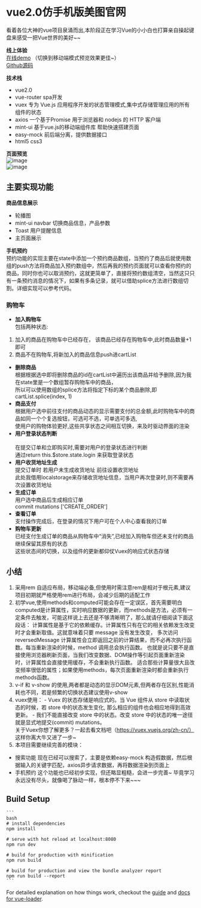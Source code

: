 # vue2.0仿手机版美图官网
看着各位大神的vue项目泉涌而出,本阶段正在学习Vue的小小白也打算亲自操起键盘来感受一把Vue世界的美好~~

**线上体验** <br>
   [在线demo](https://zsqio.github.io/vuex-meitu-demo/index.html#/) （切换到移动端模式预览效果更佳~）<br>
   [Github源码](https://github.com/zsqio/vue-meitu)  <br>

**技术栈** <br>
  * vue2.0
  * vue-router     spa开发
  * vuex           专为 Vue.js 应用程序开发的状态管理模式,集中式存储管理应用的所有组件的状态
  * axios          一个基于Promise 用于浏览器和 nodejs 的 HTTP 客户端
  * mint-ui        基于vue.js的移动端组件库 帮助快速搭建页面
  * easy-mock      前后端分离，提供数据接口
  * html5 css3  <br>
  
**页面预览** <br>
![image](https://raw.githubusercontent.com/zsqio/zsqio.github.io/master/vuex-meitu-demo/demo-images/7.gif) <br>
![image](https://raw.githubusercontent.com/zsqio/zsqio.github.io/master/vuex-meitu-demo/demo-images/1.gif) <br>

 ## 主要实现功能 <br>
  **商品信息展示**  <br>
  * 轮播图
  * mint-ui navbar 切换商品信息，产品参数
  * Toast 用户提醒信息
  * 主页面展示 <br>
  
  **手机预约** <br>
  预约功能的实现主要在state中添加一个预约商品数组，当预约了商品后就使用数组的push方法将商品加入预约数组中，然后再我的预约页面就可以查看你预约的商品，同时你也可以取消预约，这就更简单了，直接将预约数组清空，当然这只只有一条预约消息的情况下，如果有多条记录，就可以借助splice方法进行数组切割。详细实现可以参考代码。 <br>  
  
  ### 购物车 <br>
  * **加入购物车** <br>
  包括两种状态: <br>
  1. 加入的商品在购物车中已经存在， 该商品已经存在购物车中,此时商品数量+1即可 <br>
  2. 商品不在购物车,将新加入的商品信息push进cartList    <br>
  * **删除商品**  <br>
  根据根据选中即将删除商品的id在cartList中遍历出该商品并给予删除,因为我在state里是一个数组暂存购物车中的商品， <br>
  所以可以使用数组的splice方法将指定下标的某个商品删除,即 cartList.splice(index, 1) <br>
  * **商品支付** <br>
  根据用户选中前往支付的商品动态的显示需要支付的总金额,此时购物车中的商品如同一个个复选按钮，可选可不选，可单选可多选, <br>
  使用户的购物体验更好,这些共享状态之间相互切换，来及时驱动界面的渲染
  * **用户登录状态判断** <br>  
  在提交订单和立即购买时,需要对用户的登录状态进行判断 <br>
  通过return this.$store.state.login 来获取登录状态
  * **用户收货地址生成**    <br>
  提交订单时 若用户未生成收货地址 前往设置收货地址 <br>
  此处我借用localstorage来存储收货地址信息，当用户再次登录时,则不需要再次设置收货地址 <br>
  * **生成订单** <br>
  用户选中商品后生成相应订单 <br>
  commit mutations ['CREATE_ORDER']  <br>
  * **查看订单** <br>
  支付操作完成后，在登录的情况下用户可在个人中心查看我的订单 <br>
  * **购物车更新** <br>
  已经支付生成订单的商品从购物车中“消失”,已经加入购物车但还未支付的商品继续保留其原有的状态 <br>
  这些状态间的切换，以及组件的更新都仰仗Vuex的响应式状态存储
      
      
  ## 小结 
   1. 采用rem 自适应布局，移动端必备,但使用时需注意rem是相对于根元素<html>,建议项目初期就严格使用rem进行布局，会减少后期的适配工作
   2. 初学vue,使用methods和computed可能会存在一定误区，首先需要明白computed是计算属性，实时响应数据的更新，而methods是方法，必须有一定条件去触发，可能这样说上去还是不够清晰明了，那么就请仔细阅读下面这段话：
     计算属性是基于它的依赖缓存。计算属性只有在它的相关依赖发生改变时才会重新取值。这就意味着只要 message 没有发生改变，
     多次访问 reversedMessage 计算属性会立即返回之前的计算结果，而不必再次执行函数。每当重新渲染的时候，method 调用总会执行函数。
     也就是说只要不是直接使用浏览器刷新页面，当我们改变数据、DOM操作等引起页面重新渲染时，计算属性会直接使用缓存，不会重新执行函数。
     适合那些计算量很大且改变频率很低的属性；如果使用methods，每次页面重新渲染时都会重新执行methods函数。
   3. v-if 和 v-show 的使用,两者都是动态的显示DOM元素,但两者存在区别,性能消耗也不同，若是频繁的切换状态建议使用v-show
   4. vuex使用：
     - Vuex 的状态存储是响应式的。当 Vue 组件从 store 中读取状态的时候，若 store 中的状态发生变化,
     那么相应的组件也会相应地得到高效更新。
     - 我们不能直接改变 store 中的状态。改变 store 中的状态的唯一途径就是显式地提交(commit) mutations。<br>
     关于Vuex你想了解更多？一起去看文档吧（https://vuex.vuejs.org/zh-cn/） 这样你离大牛又进了一步~
   5. 本项目需要继续完善的模块： <br>
   * 搜索功能 现在已经可以搜索了，主要是依赖easy-mock 构造假数据，然后根据输入的关键字匹配，axios异步请求数据，再将数据渲染到页面上
   * 手机预约 这个功能也已经初步实现，但还略显粗糙，会进一步完善~  毕竟学习永远没有尽头，就像喝了脉动一样，根本停不下来~~~  <br>
   

   ## Build Setup

    ```
    bash
    # install dependencies
    npm install

    # serve with hot reload at localhost:8080
    npm run dev

    # build for production with minification
    npm run build

    # build for production and view the bundle analyzer report
    npm run build --report
    ```

For detailed explanation on how things work, checkout the [guide](http://vuejs-templates.github.io/webpack/) and [docs for vue-loader](http://vuejs.github.io/vue-loader).


